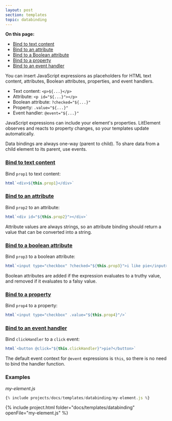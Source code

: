 ```yaml
---
layout: post
section: templates
topic: databinding
---
```


**On this page:**

* [Bind to text content](#text)
* [Bind to an attribute](#attribute)
* [Bind to a Boolean attribute](#boolean)
* [Bind to a property](#property)
* [Bind to an event handler](#eventhandler)

You can insert JavaScript expressions as placeholders for HTML text content, attributes, Boolean attributes, properties, and event handlers.

* Text content: `<p>${...}</p>`
* Attribute: `<p id="${...}"></p>`
* Boolean attribute: `?checked="${...}"`
* Property: `.value="${...}"`
* Event handler: `@event="${...}"`

JavaScript expressions can include your element's properties. LitElement observes and reacts to property changes, so your templates update automatically.

Data bindings are always one-way (parent to child). To share data from a child element to its parent, use events.

<a id="text">

### [Bind to text content](#text)

Bind `prop1` to text content:

```js
html`<div>${this.prop1}</div>`
```

<a id="attribute">

### [Bind to an attribute](#attribute)

Bind `prop2` to an attribute:

```js
html`<div id="${this.prop2}"></div>`
```

Attribute values are always strings, so an attribute binding should return a value that can be converted into a string.

<a id="boolean">

### [Bind to a boolean attribute](#boolean)

Bind `prop3` to a boolean attribute: 

```js
html`<input type="checkbox" ?checked="${this.prop3}">i like pie</input>`
```

Boolean attributes are added if the expression evaluates to a truthy value, and removed if it evaluates to a falsy value.

<a id="property">

### [Bind to a property](#property)

Bind `prop4` to a property:

```js
html`<input type="checkbox" .value="${this.prop4}"/>`
```

### [Bind to an event handler](#eventhandler)

Bind `clickHandler` to a `click` event:

```js
html`<button @click="${this.clickHandler}">pie?</button>`
```

The default event context for `@event` expressions is `this`, so there is no need to bind the handler function.

### Examples

_my-element.js_

```js
{% include projects/docs/templates/databinding/my-element.js %}
```

{% include project.html folder="docs/templates/databinding" openFile="my-element.js" %}
